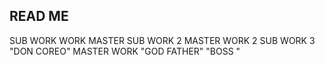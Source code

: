 ## READ ME
SUB WORK
WORK MASTER
SUB WORK 2
MASTER WORK 2
	SUB WORK 3
		"DON COREO"
MASTER WORK
	"GOD FATHER"
	"BOSS "
